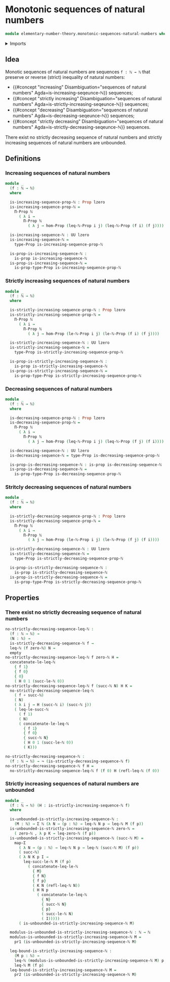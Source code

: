 # Monotonic sequences of natural numbers

```agda
module elementary-number-theory.monotonic-sequences-natural-numbers where
```

<details><summary>Imports</summary>

```agda
open import elementary-number-theory.inequality-natural-numbers
open import elementary-number-theory.natural-numbers
open import elementary-number-theory.strict-inequality-natural-numbers
open import elementary-number-theory.well-ordering-principle-natural-numbers

open import foundation.dependent-pair-types
open import foundation.empty-types
open import foundation.function-types
open import foundation.functoriality-dependent-pair-types
open import foundation.negation
open import foundation.propositions
open import foundation.universe-levels
```

</details>

## Idea

Monotic sequences of natural numbers are sequences `f : ℕ → ℕ` that preserve or
reverse (strict) inequality of natural numbers:

- {{#concept "increasing" Disambiguation="sequences of natural numbers" Agda=is-increasing-seqeunce-ℕ}}
  sequences;
- {{#concept "strictly increasing" Disambiguation="sequences of natural numbers" Agda=is-strictly-increasing-seqeunce-ℕ}}
  sequences;
- {{#concept "decreasing" Disambiguation="sequences of natural numbers" Agda=is-decreasing-seqeunce-ℕ}}
  sequences;
- {{#concept "strictly decreasing" Disambiguation="sequences of natural numbers" Agda=is-strictly-decreasing-seqeunce-ℕ}}
  sequences.

There exist no strictly decreasing sequence of natural numbers and strictly
increasing sequences of natural numbers are unbounded.

## Definitions

### Increasing sequences of natural numbers

```agda
module _
  (f : ℕ → ℕ)
  where

  is-increasing-sequence-prop-ℕ : Prop lzero
  is-increasing-sequence-prop-ℕ =
    Π-Prop ℕ
      ( λ i →
        Π-Prop ℕ
          ( λ j → hom-Prop (leq-ℕ-Prop i j) (leq-ℕ-Prop (f i) (f j))))

  is-increasing-sequence-ℕ : UU lzero
  is-increasing-sequence-ℕ =
    type-Prop is-increasing-sequence-prop-ℕ

  is-prop-is-increasing-sequence-ℕ :
    is-prop is-increasing-sequence-ℕ
  is-prop-is-increasing-sequence-ℕ =
    is-prop-type-Prop is-increasing-sequence-prop-ℕ
```

### Strictly increasing sequences of natural numbers

```agda
module _
  (f : ℕ → ℕ)
  where

  is-strictly-increasing-sequence-prop-ℕ : Prop lzero
  is-strictly-increasing-sequence-prop-ℕ =
    Π-Prop ℕ
      ( λ i →
        Π-Prop ℕ
          ( λ j → hom-Prop (le-ℕ-Prop i j) (le-ℕ-Prop (f i) (f j))))

  is-strictly-increasing-sequence-ℕ : UU lzero
  is-strictly-increasing-sequence-ℕ =
    type-Prop is-strictly-increasing-sequence-prop-ℕ

  is-prop-is-strictly-increasing-sequence-ℕ :
    is-prop is-strictly-increasing-sequence-ℕ
  is-prop-is-strictly-increasing-sequence-ℕ =
    is-prop-type-Prop is-strictly-increasing-sequence-prop-ℕ
```

### Decreasing sequences of natural numbers

```agda
module _
  (f : ℕ → ℕ)
  where

  is-decreasing-sequence-prop-ℕ : Prop lzero
  is-decreasing-sequence-prop-ℕ =
    Π-Prop ℕ
      ( λ i →
        Π-Prop ℕ
          ( λ j → hom-Prop (leq-ℕ-Prop i j) (leq-ℕ-Prop (f j) (f i))))

  is-decreasing-sequence-ℕ : UU lzero
  is-decreasing-sequence-ℕ = type-Prop is-decreasing-sequence-prop-ℕ

  is-prop-is-decreasing-sequence-ℕ : is-prop is-decreasing-sequence-ℕ
  is-prop-is-decreasing-sequence-ℕ =
    is-prop-type-Prop is-decreasing-sequence-prop-ℕ
```

### Stritcly decreasing sequences of natural numbers

```agda
module _
  (f : ℕ → ℕ)
  where

  is-strictly-decreasing-sequence-prop-ℕ : Prop lzero
  is-strictly-decreasing-sequence-prop-ℕ =
    Π-Prop ℕ
      ( λ i →
        Π-Prop ℕ
          ( λ j → hom-Prop (le-ℕ-Prop i j) (le-ℕ-Prop (f j) (f i))))

  is-strictly-decreasing-sequence-ℕ : UU lzero
  is-strictly-decreasing-sequence-ℕ =
    type-Prop is-strictly-decreasing-sequence-prop-ℕ

  is-prop-is-strictly-decreasing-sequence-ℕ :
    is-prop is-strictly-decreasing-sequence-ℕ
  is-prop-is-strictly-decreasing-sequence-ℕ =
    is-prop-type-Prop is-strictly-decreasing-sequence-prop-ℕ
```

## Properties

### There exist no strictly decreasing sequence of natural numbers

```agda
no-strictly-decreasing-sequence-leq-ℕ :
  (f : ℕ → ℕ) →
  (N : ℕ) →
  is-strictly-decreasing-sequence-ℕ f →
  leq-ℕ (f zero-ℕ) N →
  empty
no-strictly-decreasing-sequence-leq-ℕ f zero-ℕ H =
  concatenate-le-leq-ℕ
    { f 1}
    { f 0}
    { 0}
    ( H 0 1 (succ-le-ℕ 0))
no-strictly-decreasing-sequence-leq-ℕ f (succ-ℕ N) H K =
  no-strictly-decreasing-sequence-leq-ℕ
    ( f ∘ succ-ℕ)
    ( N)
    ( λ i j → H (succ-ℕ i) (succ-ℕ j))
    ( leq-le-succ-ℕ
      ( f 1)
      ( N)
      ( concatenate-le-leq-ℕ
        { f 1}
        { f 0}
        { succ-ℕ N}
        ( H 0 1 (succ-le-ℕ 0))
        ( K)))

no-strictly-decreasing-sequence-ℕ :
  (f : ℕ → ℕ) → ¬ (is-strictly-decreasing-sequence-ℕ f)
no-strictly-decreasing-sequence-ℕ f H =
  no-strictly-decreasing-sequence-leq-ℕ f (f 0) H (refl-leq-ℕ (f 0))
```

### Strictly increasing sequences of natural numbers are unbounded

```agda
module _
  (f : ℕ → ℕ) (H : is-strictly-increasing-sequence-ℕ f)
  where

  is-unbounded-is-strictly-increasing-sequence-ℕ :
    (M : ℕ) → Σ ℕ (λ N → (p : ℕ) → leq-ℕ N p → leq-ℕ M (f p))
  is-unbounded-is-strictly-increasing-sequence-ℕ zero-ℕ =
    ( zero-ℕ , λ p K → leq-zero-ℕ (f p))
  is-unbounded-is-strictly-increasing-sequence-ℕ (succ-ℕ M) =
    map-Σ
      ( λ N → (p : ℕ) → leq-ℕ N p → leq-ℕ (succ-ℕ M) (f p))
      ( succ-ℕ)
      ( λ N K p I →
        leq-succ-le-ℕ M (f p)
          ( concatenate-leq-le-ℕ
            { M}
            { f N}
            { f p}
            ( K N (refl-leq-ℕ N))
            ( H N p
              ( concatenate-le-leq-ℕ
                { N}
                { succ-ℕ N}
                { p}
                ( succ-le-ℕ N)
                ( I)))))
      ( is-unbounded-is-strictly-increasing-sequence-ℕ M)

  modulus-is-unbounded-is-strictly-increasing-sequence-ℕ : ℕ → ℕ
  modulus-is-unbounded-is-strictly-increasing-sequence-ℕ M =
    pr1 (is-unbounded-is-strictly-increasing-sequence-ℕ M)

  leq-bound-is-strictly-increasing-sequence-ℕ :
    (M p : ℕ) →
    leq-ℕ (modulus-is-unbounded-is-strictly-increasing-sequence-ℕ M) p →
    leq-ℕ M (f p)
  leq-bound-is-strictly-increasing-sequence-ℕ M =
    pr2 (is-unbounded-is-strictly-increasing-sequence-ℕ M)
```
